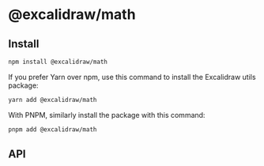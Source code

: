 # @excalidraw/math

## Install

```bash
npm install @excalidraw/math
```

If you prefer Yarn over npm, use this command to install the Excalidraw utils package:

```bash
yarn add @excalidraw/math
```

With PNPM, similarly install the package with this command:

```bash
pnpm add @excalidraw/math
```

## API
